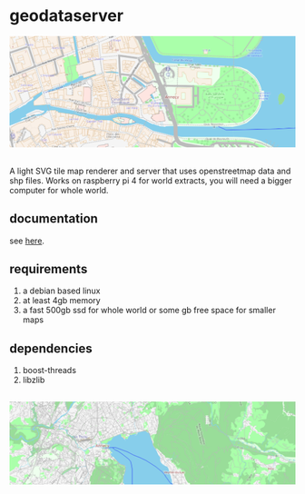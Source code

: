 # geodataserver
![sample](/docs/sample.jpg)
##
A light SVG tile map renderer and server that uses openstreetmap data and shp files.
Works on raspberry pi 4 for world extracts, you will need a bigger computer for whole world.
## documentation
see [here](/docs/index.md).
## requirements
1. a debian based linux
2. at least 4gb memory
2. a fast 500gb ssd for whole world or some gb free space for smaller maps
## dependencies
1. boost-threads
2. libzlib
##
![sample](/docs/sample2.jpg)

